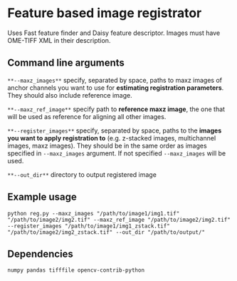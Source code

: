 # Feature based image registrator

Uses Fast feature finder and Daisy feature descriptor. Images must have OME-TIFF XML in their description.

## Command line arguments

`**--maxz_images**`     specify, separated by space, paths to maxz images of anchor channels you want to use for **estimating registration parameters**.
They should also include reference image.

`**--maxz_ref_image**`  specify path to **reference maxz image**, the one that will be used as reference for aligning all other images.

`**--register_images**`   specify, separated by space, paths to the **images you want to apply registration to** (e.g. z-stacked images, multichannel images, maxz images).
They should be in the same order as images specified in `--maxz_images` argument. If not specified `--maxz_images` will be used.

`**--out_dir**`     directory to output registered image

## Example usage

`python reg.py --maxz_images "/path/to/image1/img1.tif" "/path/to/image2/img2.tif" --maxz_ref_image "/path/to/image2/img2.tif" --register_images "/path/to/image1/img1_zstack.tif" "/path/to/image2/img2_zstack.tif" --out_dir "/path/to/output/"`

## Dependencies

`numpy pandas tifffile opencv-contrib-python`